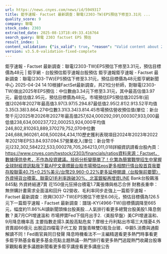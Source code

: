 ```yaml
---
url: https://news.cnyes.com/news/id/5949317
title: 鉅亨速報- Factset 最新調查：聯電(2303-TW)EPS預估下修至3.31元 ...
quality_score: 9
company: 聯電
stock_code: 2303
extracted_date: 2025-08-13T18:49:33.416764
search_query: 聯電 2303 factset EPS 預估
result_index: 1
content_validation: {"is_valid": true, "reason": "Valid content about 2303"}
version: v3.5.0-validation-fixed-complete
---
```


鉅亨速報 - Factset 最新調查：聯電(2303-TW)EPS預估下修至3.31元，預估目標價為48元 | 鉅亨網 - 台股預估‌‌鉅亨速報台股預估 鉅亨速報鉅亨速報 - Factset 最新調查：聯電(2303-TW)EPS預估下修至3.31元，預估目標價為48元鉅亨網新聞中心 2025-04-24 14:10‌根據FactSet最新調查，共21位分析師，對聯電(2303-TW)做出2025年EPS預估：中位數由3.34元下修至3.31元，其中最高估值3.97元，最低估值2.95元，預估目標價為48元。市場預估EPS預估值2025年(前值)2026年2027年最高值3.97(3.97)5.294.87最低值2.95(2.81)2.913.52平均值3.35(3.38)3.864.27中位數3.31(3.34)3.814.45市場預估營收‌預估值(單位：新台幣千元)2025年2026年2027年最高值257,624,000292,091,000307,933,000最低值238,634,000237,722,000253,924,000平均值246,802,810263,889,370279,752,070中位數246,688,960261,408,500284,434,110歷史獲利表現項目2024年2023年2022年2021年EPS3.84.937.094.57營業收入(單位：新台幣千元)232,302,584222,533,000278,705,264213,011,018詳細資訊請看台股內頁：https://www.cnyes.com/twstock/2303/financials/ratios資料來源：Factset，數據僅供參考，不作為投資建議。技術分析變簡單了！化繁為簡實戰學招生中掌握全球財經資訊點我下載APP文章標籤台股市場預估eps更多相關行情台股首頁我要存股聯電40.75+0.25%美元/台幣29.960-0.22%更多延伸閱讀〈台股盤前要聞〉外資掃貨台積電、聯電Q1毛利率跌破30%、北富銀擬再增資LINE Bank台股飆漲845點 外資終結連7賣 花150億元狂掃台積電1.7萬張傳與格芯合併 財務長重申：無併購計畫需求全面溫和回升 Q2營收、毛利率同步走強‌上一篇鉅亨速報 - Factset 最新調查：欣興(3037-TW)EPS預估下修至6.06元，預估目標價為126.5元下一篇鉅亨速報 - Factset 最新調查：譜瑞-KY(4966-TW)目標價調降至665元，幅度約11.86%‌‌AI讀新聞頭條台股美股...人氣排行看更多總覽台股美股1.降息倒數？美7月CPI增速溫和 市場押寶Fed下個月出手2.〈美股早盤〉美CPI增速溫和、9月降息機率高 主要指數走揚3.美股高點危矣？摩根士丹利點出市場三大隱憂4.外資賣超66億元 出脫這四檔電子代工股 買盤青睞雙D股及台玻、中鋼5.消費與通膨解讀不同！Fed兩官員同日發聲 降息時機看法不一‌主編精選看更多‌熱門時事看更多‌‌‌‌‌‌‌‌‌‌‌‌‌‌‌‌‌鉅亨熱基金看更多基金亮點主題熱議‌‌‌‌--‌‌‌‌熱門排行看更多熱門追蹤熱門收藏‌‌‌‌‌‌‌‌‌台股專家觀點看更多議題新聞看更多鉅亨講座看更多講座公告‌‌‌‌‌‌‌‌